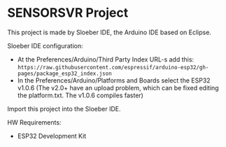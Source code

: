 # SENSORSVR Project

This project is made by Sloeber IDE, the Arduino IDE based on Eclipse.

Sloeber IDE configuration:
  - At the Preferences/Arduino/Third Party Index URL-s add this:
    ```https://raw.githubusercontent.com/espressif/arduino-esp32/gh-pages/package_esp32_index.json```
  - In the Preferences/Arduino/Platforms and Boards select the ESP32 v1.0.6
    (The v2.0+ have an upload problem, which can be fixed editing the platform.txt. The v1.0.6 compiles faster)

Import this project into the Sloeber IDE.

HW Requirements:
  - ESP32 Development Kit
